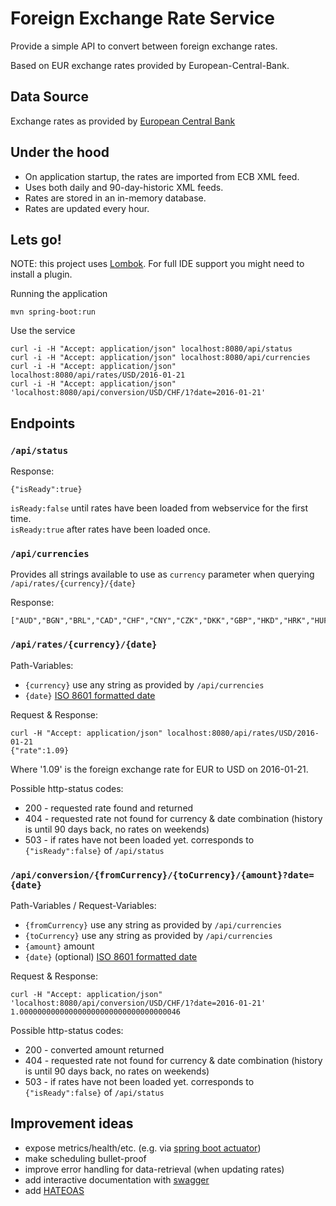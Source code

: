 # Foreign Exchange Rate Service

Provide a simple API to convert between foreign exchange rates.

Based on EUR exchange rates provided by European-Central-Bank.

## Data Source

Exchange rates as provided by [European Central Bank](http://www.ecb.europa.eu/stats/exchange/eurofxref/html/index.en.html)

## Under the hood

* On application startup, the rates are imported from ECB XML feed.
* Uses both daily and 90-day-historic XML feeds.
* Rates are stored in an in-memory database.
* Rates are updated every hour.

## Lets go!

NOTE: this project uses [Lombok](https://projectlombok.org/). For full IDE support you might need to install a plugin.

Running the application

    mvn spring-boot:run
    
Use the service

    curl -i -H "Accept: application/json" localhost:8080/api/status
    curl -i -H "Accept: application/json" localhost:8080/api/currencies
    curl -i -H "Accept: application/json" localhost:8080/api/rates/USD/2016-01-21
    curl -i -H "Accept: application/json" 'localhost:8080/api/conversion/USD/CHF/1?date=2016-01-21'

## Endpoints

### `/api/status`

Response:

    {"isReady":true}

`isReady:false` until rates have been loaded from webservice for the first time.  
`isReady:true`  after rates have been loaded once.

### `/api/currencies`

Provides all strings available to use as `currency` parameter when querying `/api/rates/{currency}/{date}`

Response:

    ["AUD","BGN","BRL","CAD","CHF","CNY","CZK","DKK","GBP","HKD","HRK","HUF","IDR","ILS","INR","JPY","KRW","MXN","MYR","NOK","NZD","PHP","PLN","RON","RUB","SEK","SGD","THB","TRY","USD","ZAR"]


### `/api/rates/{currency}/{date}`

Path-Variables:
* `{currency}` use any string as provided by `/api/currencies`
* `{date}` [ISO 8601 formatted date](https://en.wikipedia.org/wiki/ISO_8601)

Request & Response:
    
    curl -H "Accept: application/json" localhost:8080/api/rates/USD/2016-01-21
    {"rate":1.09}
    
Where '1.09' is the foreign exchange rate for EUR to USD on 2016-01-21.

Possible http-status codes:

* 200 - requested rate found and returned
* 404 - requested rate not found for currency & date combination (history is until 90 days back, no rates on weekends)
* 503 - if rates have not been loaded yet. corresponds to `{"isReady":false}` of `/api/status`

### `/api/conversion/{fromCurrency}/{toCurrency}/{amount}?date={date}`

Path-Variables / Request-Variables:
* `{fromCurrency}` use any string as provided by `/api/currencies`
* `{toCurrency}` use any string as provided by `/api/currencies`
* `{amount}` amount
* `{date}` (optional) [ISO 8601 formatted date](https://en.wikipedia.org/wiki/ISO_8601)

Request & Response:

    curl -H "Accept: application/json" 'localhost:8080/api/conversion/USD/CHF/1?date=2016-01-21'
    1.000000000000000000000000000000000046

Possible http-status codes:

* 200 - converted amount returned
* 404 - requested rate not found for currency & date combination (history is until 90 days back, no rates on weekends)
* 503 - if rates have not been loaded yet. corresponds to `{"isReady":false}` of `/api/status`

## Improvement ideas

* expose metrics/health/etc. (e.g. via [spring boot actuator](https://docs.spring.io/spring-boot/docs/current/reference/html/production-ready-enabling.html))
* make scheduling bullet-proof
* improve error handling for data-retrieval (when updating rates)
* add interactive documentation with [swagger](http://swagger.io/)
* add [HATEOAS](https://en.wikipedia.org/wiki/HATEOAS)
